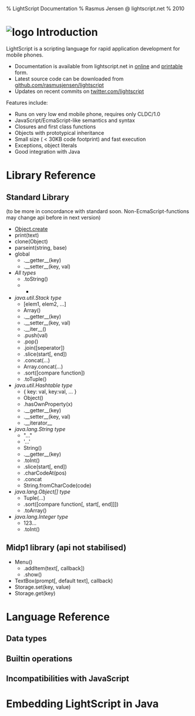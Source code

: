 % LightScript Documentation
% Rasmus Jensen @ lightscript.net
% 2010

![logo](https://solsort.com/_logo.png)
Introduction
============

LightScript is a scripting language for rapid application development for mobile phones.

- Documentation is available from lightscript.net in [online](http://www.lightscript.net/) and [printable](http://www.lightscript.net/README.pdf) form.
- Latest source code can be downloaded from [github.com/rasmusjensen/lightscript](http://github.com/rasmusjensen/lightscript)
- Updates on recent commits on [twitter.com/lightscript](http://twitter.com/lightscript)


Features include:

- Runs on very low end mobile phone, requires only CLDC/1.0
- JavaScript/EcmaScript-like semantics and syntax
- Closures and first class functions
- Objects with prototypical inheritance
- Small size ( < 30KB code footprint) and fast execution
- Exceptions, object literals
- Good integration with Java


Library Reference
=================

Standard Library
----------------
(to be more in concordance with standard soon. Non-EcmaScript-functions may change api before in next version)

- [Object.create](http://javascript.crockford.com/prototypal.html)
- print(text)
- clone(Object)
- parseint(string, base)
- global
    - .\_\_getter\_\_(key)
    - .\_\_setter\_\_(key, val)
- *All types*
    - .toString()
    - +
- *java.util.Stack type*
    - [elem1, elem2, ...]
    - Array()
    - .\_\_getter\_\_(key)
    - .\_\_setter\_\_(key, val)
    - .\_\_iter\_\_()
    - .push(val)
    - .pop()
    - .join([seperator])
    - .slice(start[, end])
    - .concat(...)
    - Array.concat(...)
    - .sort([compare function])
    - .toTuple()
- *java.util.Hashtable type*
    - { key: val, key:val, ... }
    - Object()
    - .hasOwnProperty(x)
    - .\_\_getter\_\_(key)
    - .\_\_setter\_\_(key, val)
    - .\_\_iterator\_\_
- *java.lang.String type*
    - "..."
    - '...'
    - String()
    - .\_\_getter\_\_(key)
    - .toInt()
    - .slice(start[, end])
    - .charCodeAt(pos)
    - .concat
    - String.fromCharCode(code)
- *java.lang.Object[] type*
    - Tuple(...)
    - .sort([compare function[, start[, end]]])
    - .toArray()
- *java.lang.Integer type*
    - 123...
    - .toInt()

Midp1 library (api not stabilised)
----------------------------------

- Menu()
    - .addItem(text[, callback])
    - .show()
- TextBox(prompt[, default text], callback)
- Storage.set(key, value)
- Storage.get(key)



Language Reference
==================

Data types
----------

Builtin operations
------------------

Incompatibilities with JavaScript
---------------------------------

Embedding LightScript in Java
=============================

